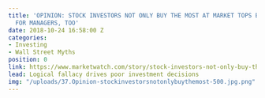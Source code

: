 ```yaml
---
title: 'OPINION: STOCK INVESTORS NOT ONLY BUY THE MOST AT MARKET TOPS BUT PAY MORE
  FOR MANAGERS, TOO'
date: 2018-10-24 16:58:00 Z
categories:
- Investing
- Wall Street Myths
position: 0
link: https://www.marketwatch.com/story/stock-investors-not-only-buy-the-most-at-market-tops-they-pay-more-too-2018-09-27
lead: Logical fallacy drives poor investment decisions
img: "/uploads/37.Opinion-stockinvestorsnotonlybuythemost-500.jpg.png"
---
```


